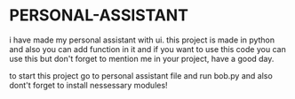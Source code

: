 # PERSONAL-ASSISTANT
i have made my personal assistant with ui. this project is made in python and also you can add function in it and if you want to use this code you can use this but don't forget to mention me in your project, have a good day.

to start this project go to personal assistant file and run bob.py and also dont't forget to install nessessary modules!
